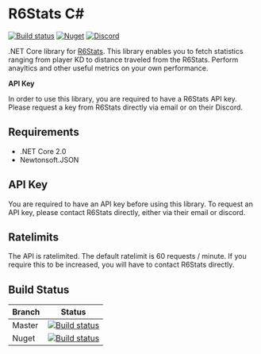 # R6Stats C#
[![Build status](https://ci.appveyor.com/api/projects/status/3lac8dlphqsd3rvm/branch/nuget?svg=true)](https://ci.appveyor.com/project/Lachee/r6stats-csharp/branch/nuget) [![Nuget](https://img.shields.io/nuget/v/R6Stats.svg)](https://www.nuget.org/packages/R6Stats/) [![Discord](https://img.shields.io/discord/293848587391991836?color=%237289DA&label=chat)](https://discord.gg/cJFbCSm)

.NET Core library for [R6Stats](https://r6stats.com/). This library enables you to fetch statistics ranging from player KD to distance traveled from the R6Stats. Perform anayltics and other useful metrics on your own performance.

**API Key**

In order to use this library, you are required to have a R6Stats API key. Please request a key from R6Stats directly via email or on their Discord.

## Requirements
* .NET Core 2.0
* Newtonsoft.JSON

## API Key
You are required to have an API key before using this library. To request an API key, please contact R6Stats directly, either via their email or discord.

## Ratelimits
The API is ratelimited. The default ratelimit is 60 requests / minute. If you require this to be increased, you will have to contact R6Stats directly.

## Build Status

| Branch | Status |
|--------|--------|
| Master | [![Build status](https://ci.appveyor.com/api/projects/status/3lac8dlphqsd3rvm/branch/master?svg=true)](https://ci.appveyor.com/project/Lachee/r6stats-csharp/branch/master)| 
| Nuget  | [![Build status](https://ci.appveyor.com/api/projects/status/3lac8dlphqsd3rvm/branch/nuget?svg=true)](https://ci.appveyor.com/project/Lachee/r6stats-csharp/branch/nuget)| 
